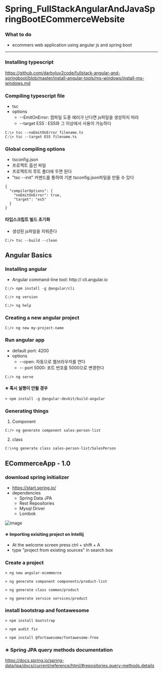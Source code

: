 # Spring_FullStackAngularAndJavaSpringBootECommerceWebsite

### What to do
 - ecommers web application using angular js and spring boot

-------------------
### Installing typescript

https://github.com/darbyluv2code/fullstack-angular-and-springboot/blob/master/install-angular-tools/ms-windows/install-ms-windows.md


### Compiling typescript file
 - tsc
 - options
    + --EmitOnError: 컴파일 도중 에러가 난다면 js파일을 생성하지 마라
    + --target ES5 : ES5와 그 이상에서 사용이 가능하다
```
C:\> tsc --noEmitOnError filename.ts
C:\> tsc --target ES5 filename.ts

```

### Global compiling options
 - tsconfig.json
 - 프로젝트 옵션 파일
 - 프로젝트의 루트 폴더에 두면 된다
 - "tsc --init" 커맨드를 통하여 기본 tsconfig.json파일을 만들 수 있다

```
{
  "compilerOptions": {
    "noEmitOnError": true,
    "target": "es5"
  }
}

```

#### 타입스크립트 빌드 초기화
 - 생성된 js파일을 지워준다
```
C:/> tsc --build --clean
```

## Angular Basics

### Installing angular
 - Angular command-line tool: http:// cli.angular.io
 
 ```
C:/> npm install -g @angular/cli

C:/> ng version

C:/> ng help

```
 
 ### Creating a new angular project
 ```
C:/> ng new my-project-name
 ```

### Run angular app
 - default port: 4200
 - options
    + --open: 자동으로 웹브라우저를 연다
    + -- port 5000: 포트 번호를 5000으로 변경한다 
```
C:/> ng serve
```

#### ※ 혹시 실행이 안될 경우
```
> npm install -g @angular-devkit/build-angular
```

### Generating things
 1. Component
```
C:/> ng generate component sales-person-list
```

 2. class
```
C:\>ng generate class sales-person-list/SalesPerson
```


## ECommerceApp - 1.0
### download spring initializer

 - https://start.spring.io/
 - dependencies
    + Spring Data JPA
    + Rest Repositories
    + Mysql Driver
    + Lombok

![image](https://user-images.githubusercontent.com/22423285/168774339-0367eea3-eef4-46cd-9445-277951ea0828.png)


#### ※ Importing exisiting project on Intellij
 - At the welcome screen press ctrl + shift + A
 - type "project from existing sources" in search box


### Create a project
```
> ng new angular-ecommerce

> ng generate component components/product-list

> ng generate class common/product

> ng generate service services/product
```

### install bootstrap and fontawesome
```
> npm install bootstrap

> npm audit fix

> npm install @fortawesome/fontawesome-free
```

### ※ Spring JPA query methods documentation
https://docs.spring.io/spring-data/jpa/docs/current/reference/html/#repositories.query-methods.details

